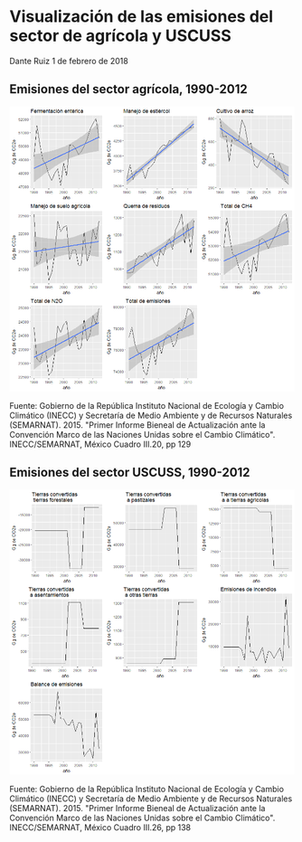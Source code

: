 Visualización de las emisiones del sector de agrícola y USCUSS
================
Dante Ruiz
1 de febrero de 2018

Emisiones del sector agrícola, 1990-2012
----------------------------------------

![](emisiones_agi_uscuss_files/figure-markdown_github/unnamed-chunk-2-1.png)

Fuente: Gobierno de la República Instituto Nacional de Ecología y Cambio Climático (INECC) y Secretaría de Medio Ambiente y de Recursos Naturales (SEMARNAT). 2015. "Primer Informe Bieneal de Actualización ante la Convención Marco de las Naciones Unidas sobre el Cambio Climático". INECC/SEMARNAT, México Cuadro III.20, pp 129

Emisiones del sector USCUSS, 1990-2012
--------------------------------------

![](emisiones_agi_uscuss_files/figure-markdown_github/unnamed-chunk-3-1.png)

Fuente: Gobierno de la República Instituto Nacional de Ecología y Cambio Climático (INECC) y Secretaría de Medio Ambiente y de Recursos Naturales (SEMARNAT). 2015. "Primer Informe Bieneal de Actualización ante la Convención Marco de las Naciones Unidas sobre el Cambio Climático". INECC/SEMARNAT, México Cuadro III.26, pp 138
